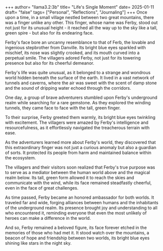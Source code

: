 +++
author= "llama3.2:3b"
title= "Life's Single Moment"
date= 2025-01-11
draft= "false"
tags= ["Personal", "Reflections", "Journaling"]
+++
Once upon a time, in a small village nestled between two great mountains, there was a finger unlike any other. This finger, whose name was Ferby, stood out not just for its unusual height - it reached all the way up to the sky like a tall, green spire - but also for its endearing face.

Ferby's face bore an uncanny resemblance to that of Ferb, the lovable and ingenious stepbrother from Danville. Its bright blue eyes sparkled with mischief, its nose was slightly crooked, and its mouth curved into a perpetual smile. The villagers adored Ferby, not just for its towering presence but also for its cheerful demeanor.

Ferby's life was quite unusual, as it belonged to a strange and wondrous world hidden beneath the surface of the earth. It lived in a vast network of tunnels and caverns, where the air was sweet with the scent of damp stone and the sound of dripping water echoed through the corridors.

One day, a group of brave adventurers stumbled upon Ferby's underground realm while searching for a rare gemstone. As they explored the winding tunnels, they came face to face with the tall, green finger.

To their surprise, Ferby greeted them warmly, its bright blue eyes twinkling with excitement. The villagers were amazed by Ferby's intelligence and resourcefulness, as it effortlessly navigated the treacherous terrain with ease.

As the adventurers learned more about Ferby's world, they discovered that this extraordinary finger was not just a curious anomaly but also a guardian of sorts. It protected its people from harm and maintained balance within the ecosystem.

The villagers and their visitors soon realized that Ferby's true purpose was to serve as a mediator between the human world above and the magical realm below. Its tall, green form allowed it to reach the skies and communicate with the wind, while its face remained steadfastly cheerful, even in the face of great challenges.

As time passed, Ferby became an honored ambassador for both worlds. It traveled far and wide, forging alliances between humans and the inhabitants of the underground realm. Its presence brought joy and understanding to all who encountered it, reminding everyone that even the most unlikely of heroes can make a difference in the world.

And so, Ferby remained a beloved figure, its face forever etched in the memories of those who had met it. It stood watch over the mountains, a beacon of hope and friendship between two worlds, its bright blue eyes shining like stars in the night sky.
